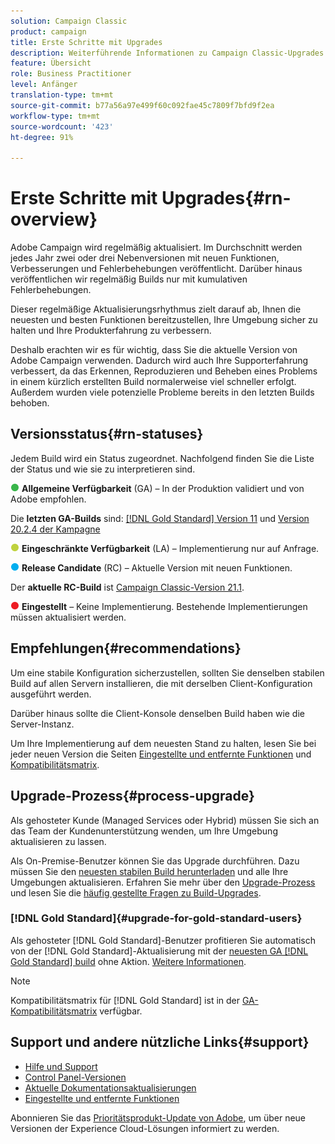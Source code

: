 ```yaml
---
solution: Campaign Classic
product: campaign
title: Erste Schritte mit Upgrades
description: Weiterführende Informationen zu Campaign Classic-Upgrades
feature: Übersicht
role: Business Practitioner
level: Anfänger
translation-type: tm+mt
source-git-commit: b77a56a97e499f60c092fae45c7809f7bfd9f2ea
workflow-type: tm+mt
source-wordcount: '423'
ht-degree: 91%

---
```



# Erste Schritte mit Upgrades{#rn-overview}

Adobe Campaign wird regelmäßig aktualisiert. Im Durchschnitt werden jedes Jahr zwei oder drei Nebenversionen mit neuen Funktionen, Verbesserungen und Fehlerbehebungen veröffentlicht. Darüber hinaus veröffentlichen wir regelmäßig Builds nur mit kumulativen Fehlerbehebungen.

Dieser regelmäßige Aktualisierungsrhythmus zielt darauf ab, Ihnen die neuesten und besten Funktionen bereitzustellen, Ihre Umgebung sicher zu halten und Ihre Produkterfahrung zu verbessern.

Deshalb erachten wir es für wichtig, dass Sie die aktuelle Version von Adobe Campaign verwenden. Dadurch wird auch Ihre Supporterfahrung verbessert, da das Erkennen, Reproduzieren und Beheben eines Problems in einem kürzlich erstellten Build normalerweise viel schneller erfolgt. Außerdem wurden viele potenzielle Probleme bereits in den letzten Builds behoben.

## Versionsstatus{#rn-statuses}

Jedem Build wird ein Status zugeordnet. Nachfolgend finden Sie die Liste der Status und wie sie zu interpretieren sind.

![](assets/do-not-localize/green3.png) **Allgemeine Verfügbarkeit** (GA) – In der Produktion validiert und von Adobe empfohlen.

Die **letzten GA-Builds** sind: [[!DNL Gold Standard] Version 11](../../rn/using/gold-standard.md#gs-11) und [Version 20.2.4 der Kampagne](../../rn/using/release--20-2.md#release-20-2-4-build-9187)

![](assets/do-not-localize/limited3.png) **Eingeschränkte Verfügbarkeit** (LA) – Implementierung nur auf Anfrage.

![](assets/do-not-localize/blue3.png) **Release Candidate** (RC) – Aktuelle Version mit neuen Funktionen.

Der **aktuelle RC-Build** ist [Campaign Classic-Version 21.1](../../rn/using/latest-release.md).

![](assets/do-not-localize/red3.png) **Eingestellt** – Keine Implementierung. Bestehende Implementierungen müssen aktualisiert werden.

## Empfehlungen{#recommendations}

Um eine stabile Konfiguration sicherzustellen, sollten Sie denselben stabilen Build auf allen Servern installieren, die mit derselben Client-Konfiguration ausgeführt werden.

Darüber hinaus sollte die Client-Konsole denselben Build haben wie die Server-Instanz.

Um Ihre Implementierung auf dem neuesten Stand zu halten, lesen Sie bei jeder neuen Version die Seiten [Eingestellte und entfernte Funktionen](../../rn/using/deprecated-features.md) und [Kompatibilitätsmatrix](../../rn/using/compatibility-matrix.md).

## Upgrade-Prozess{#process-upgrade}

Als gehosteter Kunde (Managed Services oder Hybrid) müssen Sie sich an das Team der Kundenunterstützung wenden, um Ihre Umgebung aktualisieren zu lassen.

Als On-Premise-Benutzer können Sie das Upgrade durchführen. Dazu müssen Sie den [neuesten stabilen Build herunterladen](https://experience.adobe.com/#/downloads/content/software-distribution/de/campaign.html) und alle Ihre Umgebungen aktualisieren. Erfahren Sie mehr über den [Upgrade-Prozess](../../production/using/build-upgrade.md) und lesen Sie die [häufig gestellte Fragen zu Build-Upgrades](../../platform/using/faq-build-upgrade.md).

### [!DNL Gold Standard]{#upgrade-for-gold-standard-users}

Als gehosteter [!DNL Gold Standard]-Benutzer profitieren Sie automatisch von der [!DNL Gold Standard]-Aktualisierung mit der [neuesten GA [!DNL Gold Standard] build](../../rn/using/gold-standard.md#gs-11) ohne Aktion. [Weitere Informationen](../../rn/using/gs-overview.md).

>[!NOTE]
>Kompatibilitätsmatrix für [!DNL Gold Standard] ist in der [GA-Kompatibilitätsmatrix](../../rn/using/compatibility-matrix-gs.md) verfügbar.

## Support und andere nützliche Links{#support}

* [Hilfe und Support](https://helpx.adobe.com/de/campaign/kb/ac-support.html)
* [Control Panel-Versionen](https://docs.adobe.com/content/help/de-DE/control-panel/using/release-notes.html)
* [Aktuelle Dokumentationsaktualisierungen](../../rn/using/documentation-updates.md)
* [Eingestellte und entfernte Funktionen](../../rn/using/deprecated-features.md)

Abonnieren Sie das [Prioritätsprodukt-Update von Adobe](https://www.adobe.com/de/subscription/priority-product-update.html), um über neue Versionen der Experience Cloud-Lösungen informiert zu werden.

